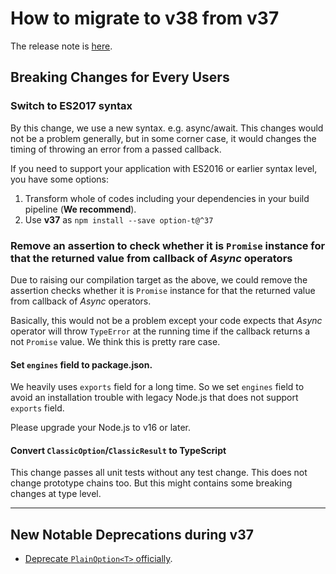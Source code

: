 # How to migrate to v38 from v37

The release note is [here](https://github.com/option-t/option-t/releases/tag/v38.0.0).


## Breaking Changes for Every Users

### Switch to ES2017 syntax

By this change, we use a new syntax. e.g. async/await.
This changes would not be a problem generally, but in some corner case,
it would changes the timing of throwing an error from a passed callback.

If you need to support your application with ES2016 or earlier syntax level, you have some options:

1. Transform whole of codes including your dependencies in your build pipeline (**We recommend**).
2. Use **v37** as `npm install --save option-t@^37`


### Remove an assertion to check whether it is `Promise` instance for that the returned value from callback of _Async_ operators

Due to raising our compilation target as the above,
we could remove the assertion checks whether it is `Promise` instance for that
the returned value from callback of _Async_ operators.

Basically, this would not be a problem except your code expects that _Async_ operator
will throw `TypeError` at the running time if the callback returns a not `Promise` value. We think this is pretty rare case.


#### Set `engines` field to package.json.

We heavily uses `exports` field for a long time. So we set `engines` field
to avoid an installation trouble with legacy Node.js that does not support `exports` field.

Please upgrade your Node.js to v16 or later.


#### Convert `ClassicOption`/`ClassicResult` to TypeScript

This change passes all unit tests without any test change. This does not change prototype chains too.
But this might contains some breaking changes at type level.


-----

## New Notable Deprecations during v37

- [Deprecate `PlainOption<T>` officially](https://github.com/option-t/option-t/releases/tag/v37.1.0).
